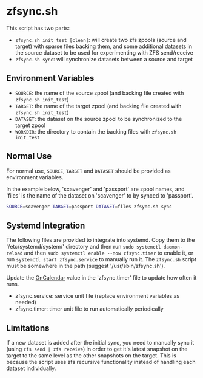 # zfsync.sh

This script has two parts:

* `zfsync.sh init_test [clean]`: will create two zfs zpools (source and target) with sparse files backing them, and some additional datasets in the source dataset to be used for experimenting with ZFS send/receive
* `zfsync.sh sync`: will synchronize datasets between a source and target

## Environment Variables

* `SOURCE`: the name of the source zpool (and backing file created with `zfsync.sh init_test`)
* `TARGET`: the name of the target zpool (and backing file created with `zfsync.sh init_test`)
* `DATASET`: the dataset on the source zpool to be synchronized to the target zpool
* `WORKDIR`: the directory to contain the backing files with `zfsync.sh init_test`

## Normal Use

For normal use, `SOURCE`, `TARGET` and `DATASET` should be provided as environment variables.

In the example below, 'scavenger' and 'passport' are zpool names, and 'files' is the name of the dataset on 'scavenger' to by synced to 'passport'.

``` sh
SOURCE=scavenger TARGET=passport DATASET=files zfsync.sh sync
```

## Systemd Integration

The following files are provided to integrate into systemd. Copy them to the '/etc/systemd/system/' directory and then run `sudo systemctl daemon-reload` and then `sudo systemctl enable --now zfsync.timer` to enable it, or run `systemctl start zfsync.service` to manually run it. The `zfsync.sh` script must be somewhere in the path (suggest '/usr/sbin/zfsync.sh').

Update the [OnCalendar](https://www.freedesktop.org/software/systemd/man/systemd.time.html) value in the 'zfsync.timer' file to update how often it runs.

* zfsync.service: service unit file (replace environment variables as needed)
* zfsync.timer: timer unit file to run automatically periodically

## Limitations

If a new dataset is added after the initial sync, you need to manually sync it (using `zfs send | zfs receive`) in order to get it's latest snapshot on the target to the same level as the other snapshots on the target. This is because the script uses zfs recursive functionality instead of handling each dataset individually.

